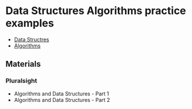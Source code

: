 # Data Structures Algorithms practice examples
* [Data Structres](data-structures)
* [Algorithms](algorithms)

## Materials
### Pluralsight
* Algorithms and Data Structures - Part 1
* Algorithms and Data Structures - Part 2